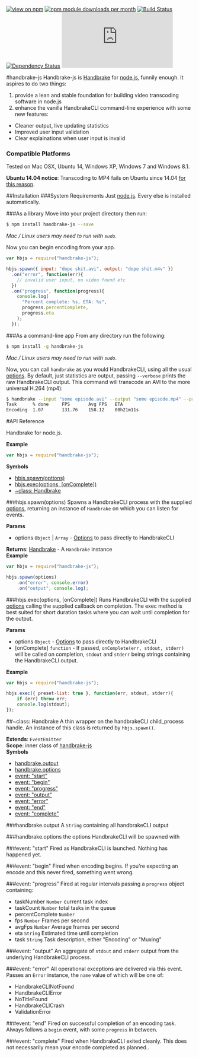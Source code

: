 [![view on npm](http://img.shields.io/npm/v/handbrake-js.svg)](https://www.npmjs.org/package/handbrake-js)
[![npm module downloads per month](http://img.shields.io/npm/dm/handbrake-js.svg)](https://www.npmjs.org/package/handbrake-js)
[![Build Status](https://travis-ci.org/75lb/handbrake-js.svg?branch=master)](https://travis-ci.org/75lb/handbrake-js)
[![Dependency Status](https://david-dm.org/75lb/handbrake-js.svg)](https://david-dm.org/75lb/handbrake-js)
![Analytics](https://ga-beacon.appspot.com/UA-27725889-6/handbrake-js/README.md?pixel)

#handbrake-js
Handbrake-js is [Handbrake](http://handbrake.fr) for [node.js](http://nodejs.org), funnily enough. It aspires to do two things:

1. provide a lean and stable foundation for building video transcoding software in node.js
2. enhance the vanilla HandbrakeCLI command-line experience with some new features: 
  - Cleaner output, live updating statistics
  - Improved user input validation
  - Clear explainations when user input is invalid


### Compatible Platforms
Tested on Mac OSX, Ubuntu 14, Windows XP, Windows 7 and Windows 8.1.

**Ubuntu 14.04 notice**: Transcoding to MP4 fails on Ubuntu since 14.04 [for this reason](https://forum.handbrake.fr/viewtopic.php?f=13&t=30044).

##Installation
###System Requirements
Just [node.js](http://nodejs.org). Every else is installed automatically.

###As a library 
Move into your project directory then run: 
```sh
$ npm install handbrake-js --save
```
*Mac / Linux users may need to run with `sudo`*.

Now you can begin encoding from your app. 

```js
var hbjs = require("handbrake-js");

hbjs.spawn({ input: "dope shit.avi", output: "dope shit.m4v" })
  .on("error", function(err){
    // invalid user input, no video found etc
  })
  .on("progress", function(progress){
    console.log(
      "Percent complete: %s, ETA: %s", 
      progress.percentComplete, 
      progress.eta
    );
  });
```
###As a command-line app
From any directory run the following:
```sh
$ npm install -g handbrake-js
```
*Mac / Linux users may need to run with `sudo`*.

Now, you can call `handbrake` as you would HandbrakeCLI, using all the usual [options](https://trac.handbrake.fr/wiki/CLIGuide). By default, just statistics are output, passing `--verbose` prints the raw HandbrakeCLI output. This command will transcode an AVI to the more universal H.264 (mp4):
```sh
$ handbrake --input "some episode.avi" --output "some episode.mp4" --preset Normal
Task      % done     FPS       Avg FPS   ETA
Encoding  1.07       131.76    158.12    00h21m11s
```

#API Reference
<a name="module_handbrake-js"></a>

Handbrake for node.js.

  
**Example**  
```js
var hbjs = require("handbrake-js");
```
**Symbols**  
  * [hbjs.spawn(options)](#module_handbrake-js.spawn)
  * [hbjs.exec(options, [onComplete])](#module_handbrake-js.exec)
  * [\~class: Handbrake](#module_handbrake-js.Handbrake)

<a name="module_handbrake-js.spawn"></a>
###hbjs.spawn(options)
Spawns a HandbrakeCLI process with the supplied [options](https://trac.handbrake.fr/wiki/CLIGuide#options), returning an instance of `Handbrake` on which you can listen for events.

**Params**

- options `Object` | `Array` - [Options](https://trac.handbrake.fr/wiki/CLIGuide#options) to pass directly to HandbrakeCLI

**Returns**: [Handbrake](#module_handbrake-js.Handbrake) - A `Handbrake` instance  
**Example**  
```js
var hbjs = require("handbrake-js");

hbjs.spawn(options)
    .on("error", console.error)
    .on("output", console.log);
```
<a name="module_handbrake-js.exec"></a>
###hbjs.exec(options, [onComplete])
Runs HandbrakeCLI with the supplied [options](https://trac.handbrake.fr/wiki/CLIGuide#options) calling the supplied callback on completion. The exec method is best suited for short duration tasks where you can wait until completion for the output.

**Params**

- options `Object` - [Options](https://trac.handbrake.fr/wiki/CLIGuide#options) to pass directly to HandbrakeCLI
- [onComplete] `function` - If passed, `onComplete(err, stdout, stderr)` will be called on completion, `stdout` and `stderr` being strings containing the HandbrakeCLI output.

**Example**  
```js
var hbjs = require("handbrake-js");

hbjs.exec({ preset-list: true }, function(err, stdout, stderr){
    if (err) throw err;
    console.log(stdout);
});
```
<a name="module_handbrake-js.Handbrake"></a>

##\~class: Handbrake
A thin wrapper on the handbrakeCLI child_process handle. An instance of this class is returned by `hbjs.spawn()`.

**Extends**: `EventEmitter`  
**Scope**: inner class of [handbrake-js](#module_handbrake-js)  
**Symbols**  
  * [handbrake.output](#module_handbrake-js.Handbrake#output)
  * [handbrake.options](#module_handbrake-js.Handbrake#options)
  * [event: "start"](#module_handbrake-js.Handbrake#event_start)
  * [event: "begin"](#module_handbrake-js.Handbrake#event_begin)
  * [event: "progress"](#module_handbrake-js.Handbrake#event_progress)
  * [event: "output"](#module_handbrake-js.Handbrake#event_output)
  * [event: "error"](#module_handbrake-js.Handbrake#event_error)
  * [event: "end"](#module_handbrake-js.Handbrake#event_end)
  * [event: "complete"](#module_handbrake-js.Handbrake#event_complete)

<a name="module_handbrake-js.Handbrake#output"></a>
###handbrake.output
A `String` containing all handbrakeCLI output

  
<a name="module_handbrake-js.Handbrake#options"></a>
###handbrake.options
the options HandbrakeCLI will be spawned with

  
<a name="module_handbrake-js.Handbrake#event_start"></a>
###event: "start"
Fired as HandbrakeCLI is launched. Nothing has happened yet.

<a name="module_handbrake-js.Handbrake#event_begin"></a>
###event: "begin"
Fired when encoding begins. If you're expecting an encode and this never fired, something went wrong.

<a name="module_handbrake-js.Handbrake#event_progress"></a>
###event: "progress"
Fired at regular intervals passing a `progress` object containing:

- taskNumber `Number` current task index
- taskCount `Number` total tasks in the queue
- percentComplete `Number`
- fps `Number` Frames per second
- avgFps `Number` Average frames per second
- eta `String` Estimated time until completion
- task `String` Task description, either "Encoding" or "Muxing"

<a name="module_handbrake-js.Handbrake#event_output"></a>
###event: "output"
An aggregate of `stdout` and `stderr` output from the underlying HandbrakeCLI process.

<a name="module_handbrake-js.Handbrake#event_error"></a>
###event: "error"
All operational exceptions are delivered via this event. Passes an `Error` instance, the `name` value of which will be one of:

- HandbrakeCLINotFound
- HandbrakeCLIError
- NoTitleFound
- HandbrakeCLICrash
- ValidationError

<a name="module_handbrake-js.Handbrake#event_end"></a>
###event: "end"
Fired on successful completion of an encoding task. Always follows a `begin` event, with some `progress` in between.

<a name="module_handbrake-js.Handbrake#event_complete"></a>
###event: "complete"
Fired when HandbrakeCLI exited cleanly. This does not necessarily mean your encode completed as planned..

